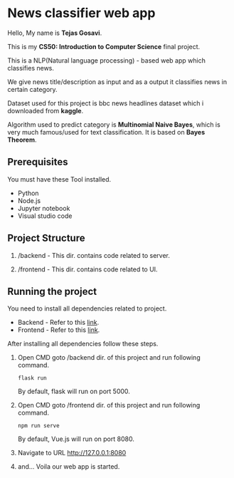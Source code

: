 # News classifier web app
Hello, My name is **Tejas Gosavi**.

This is my **CS50: Introduction to Computer Science** final project.

This is a NLP(Natural language processing) - based web app which classifies news.

We give news title/description as input and as a output it classifies news in certain category.

Dataset used for this project is bbc news headlines dataset which i downloaded from **kaggle**.

Algorithm used to predict category is **Multinomial Naive Bayes**, which is
very much famous/used for text classification. It is based on **Bayes Theorem**.

## Prerequisites
You must have these Tool installed.
 - Python
 - Node.js
 - Jupyter notebook
 - Visual studio code

## Project Structure
1. /backend - This dir. contains code related to server.

2. /frontend - This dir. contains code related to UI.

## Running the project
You need to install all dependencies related to project.
 - Backend - Refer to this [link](./backend/README.md).
 - Frontend - Refer to this [link](./frontend/README.md).

After installing all dependencies follow these steps. 
1. Open CMD goto /backend dir. of this project and run following command.
      
    ```
    flask run
    ```
    By default, flask will run on port 5000.

2. Open CMD goto /frontend dir. of this project and run following command.
	```
	npm run serve
	```
	By default, Vue.js will run on port 8080.

3. Navigate to URL http://127.0.0.1:8080

4. and... Voila our web app is started.
